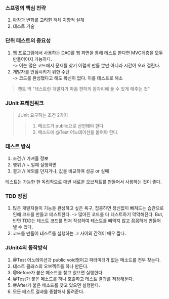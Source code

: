 ### 스프링의 핵심 전략
1. 확장과 변화를 고려힌 객체 지향적 설계
2. 테스트 기술

### 단위 테스트의 중요성
1. 웹 프로그램에서 사용하는 DAO를 웹 화면을 통해 테스트 한다면 MVC계층을 모두 만들어야지 가능하다.   
    -> 이는 많은 코드에서 문제를 찾기 어렵게 만들 뿐만 아니라 시간이 오래 걸린다.
2. 개발자를 안심시키기 위한 수단  
    -> 코드를 완성했다고 해도 확신이 없다. 이를 테스트로 해소

> 켄트 백 "테스트란 개발자가 마음 편하게 잠자리에 들 수 있게 해주는 것"
### JUnit 프레임워크
> JUnit 요구하는 조건 2가지
> > 1. 메소드가 public으로 선언돼야 한다.   
> > 2. 메소드에 @Test 어노테이션을 붙여야 한다.

### 테스트 방식
1. 조건 // 가져올 정보  
2. 행위 // ~ 일때 실행하면  
3. 결과 // 예외를 던지거나, 값을 비교하여 성공 or 실패

테스트는 가능한 한 독립적으로 매번 새로운 오브젝트를 만들어서 사용하는 것이 좋다.

### TDD 장점
1. 많은 개발자들이 기능을 완성하고 싶은 욕구, 집중하면 정신없이 빠져드는 습관으로 인해 코드를 만들고 테스트한다.
    -> 많아진 코드를 다 테스트하기 막막해진다.
    But, 반면 TDD는 테스트 코드를 먼저 작성하여 테스트를 뺴먹지 않고 꼼꼼하게 만들어낼 수 있다.
2. 코드를 만들어 테스트를 실행하는 그 사이의 간격이 매우 짧다.

### JUnit4의 동작방식
1. @Test 어노테이션과 public void형이고 파라미터가 없는 메소드를 전부 찾는다.
2. 테스트 클래스의 오브젝트를 하나 만든다.
3. @Before가 붙은 메소드를 찾고 있으면 실행한다.
4. @Test가 붙은 메소드를 하나 호출하고 테스트 결과를 저장해둔다.
5. @After가 붙은 메소드를 찾고 있으면 실행한다.
6. 모든 테스트 결과를 종합해서 돌려준다.